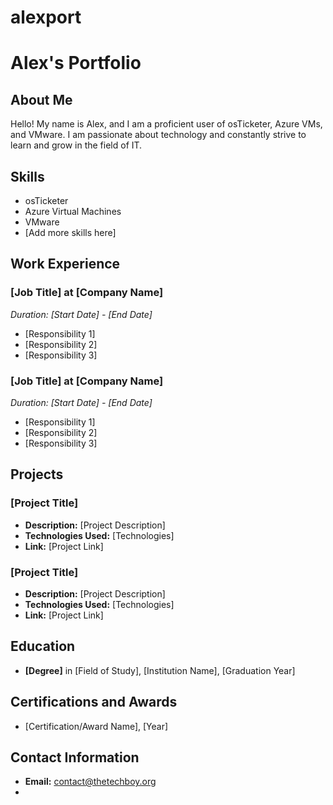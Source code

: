 # alexport
# Alex's Portfolio

## About Me
Hello! My name is Alex, and I am a proficient user of osTicketer, Azure VMs, and VMware. I am passionate about technology and constantly strive to learn and grow in the field of IT.

## Skills
- osTicketer
- Azure Virtual Machines
- VMware
- [Add more skills here]

## Work Experience
### [Job Title] at [Company Name]
*Duration: [Start Date] - [End Date]*

- [Responsibility 1]
- [Responsibility 2]
- [Responsibility 3]

### [Job Title] at [Company Name]
*Duration: [Start Date] - [End Date]*

- [Responsibility 1]
- [Responsibility 2]
- [Responsibility 3]

## Projects
### [Project Title]
- **Description:** [Project Description]
- **Technologies Used:** [Technologies]
- **Link:** [Project Link]

### [Project Title]
- **Description:** [Project Description]
- **Technologies Used:** [Technologies]
- **Link:** [Project Link]

## Education
- **[Degree]** in [Field of Study], [Institution Name], [Graduation Year]

## Certifications and Awards
- [Certification/Award Name], [Year]

## Contact Information
- **Email:** contact@thetechboy.org
-
